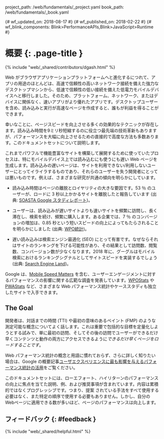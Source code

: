 project_path: /web/fundamentals/_project.yaml
book_path: /web/fundamentals/_book.yaml

{# wf_updated_on: 2018-08-17 #}
{# wf_published_on: 2018-02-22 #}
{# wf_blink_components: Blink>PerformanceAPIs,Blink>JavaScript>Runtime #}

# 概要 {: .page-title }

{% include "web/_shared/contributors/dgash.html" %}

Web がブラウザアプリケーションプラットフォームへと進化するにつれて、アプリの用途のほとんどは、高速で信頼性の高いネットワーク接続を備えた強力なデスクトップマシンから、低速で信頼性の低い接続を備えた低電力モバイルデバイスへと移行しました。そのため、プラットフォーム、ネットワーク、またはデバイスに関係なく、速いアプリがより優れたアプリです。デスクトップユーザーを含め、読み込みと実行が高速なページを作成すると、誰もが利益を得ることができます。

幸いなことに、ページスピードを向上させる多くの効果的なテクニックが存在します。読み込み時間を9ミリ秒短縮するのに役立つ最先端の技術革新もありますが、パフォーマンスを大幅に向上させるための直接的で高度な方法も多数あります。このドキュメントセットについて説明します。

これまでパワフルで機能豊富なサイトを構築して展開するために使っていたプロセスは、特にモバイルデバイス上では読み込むにも使うにも遅い Web ページを生成します。読み込みの遅いページは、サイトを利用できない/利用しないユーザーにとってイライラするものであり、それらのユーザーを失う開発者にとっては悪いものです。例えば、さまざまな研究が共通の傾向を明らかにしています。

- 読み込み時間はページの離脱とロイヤリティの大きな要因です。53 ％ のユーザーが、ロードに 3 秒以上かかるサイトを離脱したと報告しています (出典: [SOASTA Google スタディレポート](https://soasta.com/blog/google-mobile-web-performance-study/))。

- ユーザーは、読み込みが遅いサイトよりも速いサイトを頻繁に訪問し、長く滞在し、検索を続け、頻繁に購入します。ある企業では、7 ％ のコンバージョンの増加は、0.85 秒という短いスピードの向上によってもたらされることを明らかにしました (出典: [WPO統計](https://wpostats.com/))。

- 遅い読み込みは検索エンジン最適化 (SEO) にとって有害です。なぜならそれはサイトのランキングを下げる可能性があり、その結果として訪問数、閲覧数、コンバージョン数が少なくなります。2018 年に、グーグルはモバイル検索におけるランキングシグナルとしてサイトスピードを実装するでしょう (出典: [Search Engine Land](https://searchengineland.com/google-speed-update-page-speed-will-become-ranking-factor-mobile-search-289904))。

Google は、[Mobile Speed Matters](https://www.doubleclickbygoogle.com/articles/mobile-speed-matters/) を含む、ユーザーエンゲージメントに対するパフォーマンスの影響に関する広範な調査を発表しています。[WPOStats](https://wpostats.com) や [PWAStats](https://www.pwastats.com) など、さまざまな Web パフォーマンス統計やケーススタディも独立したサイトで入手できます。

## The Goal

開発者は、対話までの時間 (TTI) や最初の意味のあるペイント (FMP) のような測定可能な概念についてよく話します。これは重要で包括的な目標を定量化しようとする試みで、単に最初の訪問、そしてその後の訪問でユーザーができるだけ早くコンテンツと動作の両方にアクセスできるように*できるだけ早くページをロードすることです*。

Web パフォーマンス統計の概念と用語に慣れておらず、さらに詳しく知りたい場合は、Google の概要記事[ユーザエクスペリエンスに最も影響を与えるパフォーマンス統計の活用](/web/updates/2017/06/user-centric-performance-metrics)をご覧ください。

このドキュメントセットには、ローエフォート、ハイリターンのパフォーマンスの向上に焦点を当てた説明、例、および推奨事項が含まれています。内容は累積的ではなくプログレッシブです。つまり、提案 されている手法をすべて使用する必要はなく、また特定の順序で使用する必要もありません。しかし、自分の Webページに適用できる数が多いほど、ページのパフォーマンスは向上します。

## フィードバック {: #feedback }

{% include "web/_shared/helpful.html" %}
